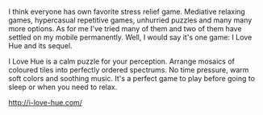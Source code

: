I think everyone has own favorite stress relief game. Mediative relaxing games, hypercasual repetitive games, unhurried puzzles and many many more options. As for me I've tried many of them and two of them have settled on my mobile permanently. Well, I would say it's one game: I Love Hue and its sequel. 

I Love Hue is a calm puzzle for your perception. Arrange mosaics of coloured tiles into perfectly ordered spectrums. No time pressure, warm soft colors and soothing music. It's a perfect game to play before going to sleep or when you need to relax.

http://i-love-hue.com/